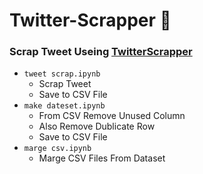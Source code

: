 # Twitter-Scrapper :construction:

### Scrap Tweet Useing [TwitterScrapper](https://github.com/taspinar/twitterscraper)

- `tweet scrap.ipynb`
    - Scrap Tweet
    - Save to CSV File
- `make dateset.ipynb`
    - From CSV Remove Unused Column
    - Also Remove Dublicate Row
    - Save to CSV File
- `marge csv.ipynb`
    - Marge CSV Files From Dataset

    
